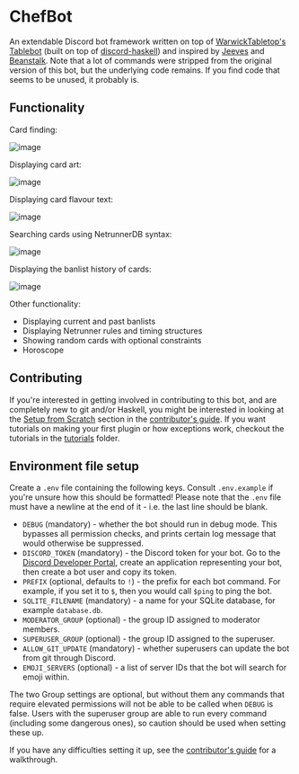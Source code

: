 # ChefBot

An extendable Discord bot framework written on top of [WarwickTabletop's Tablebot](https://github.com/WarwickTabletop/tablebot) (built on top of [discord-haskell](https://github.com/aquarial/discord-haskell)) and inspired by [Jeeves](https://github.com/Mezuzi/Jeeves) and [Beanstalk](https://github.com/dougblack/beanstalk). Note that a lot of commands were stripped from the original version of this bot, but the underlying code remains. If you find code that seems to be unused, it probably is.

## Functionality

Card finding:

![image](https://user-images.githubusercontent.com/26557961/160260122-5e30f950-bc22-42da-b19a-c7f5cd745678.png)

Displaying card art:

![image](https://user-images.githubusercontent.com/26557961/160260137-e8c79a0e-e730-477a-be71-9bd413b4f568.png)

Displaying card flavour text:

![image](https://user-images.githubusercontent.com/26557961/160260141-cdaf5a69-f51f-4a51-a588-eb8049705204.png)

Searching cards using NetrunnerDB syntax:

![image](https://user-images.githubusercontent.com/26557961/160260170-b0c9916e-6058-406f-b12d-24acf05589fc.png)

Displaying the banlist history of cards:

![image](https://user-images.githubusercontent.com/26557961/160260369-94eb4248-2429-4aaf-b0af-3fdf80af2921.png)

Other functionality:
- Displaying current and past banlists
- Displaying Netrunner rules and timing structures
- Showing random cards with optional constraints
- Horoscope

## Contributing

If you're interested in getting involved in contributing to this bot, and are completely new to git and/or Haskell, you might be interested in looking at the [Setup from Scratch](CONTRIBUTING.md#setup-from-scratch) section in the [contributor's guide](CONTRIBUTING.md). If you want tutorials on making your first plugin or how exceptions work, checkout the tutorials in the [tutorials](tutorials) folder.

## Environment file setup

Create a `.env` file containing the following keys. Consult `.env.example` if you're unsure how this should be formatted! Please note that the `.env` file must have a newline at the end of it - i.e. the last line should be blank.

- `DEBUG` (mandatory) - whether the bot should run in debug mode. This bypasses all permission checks, and prints
  certain log message that would otherwise be suppressed.
- `DISCORD_TOKEN` (mandatory) - the Discord token for your bot. Go to
  the [Discord Developer Portal](https://discord.com/developers/applications), create an application representing your
  bot, then create a bot user and copy its token.
- `PREFIX` (optional, defaults to `!`) - the prefix for each bot command. For example, if you set it to `$`, then you
  would call `$ping` to ping the bot.
- `SQLITE_FILENAME` (mandatory) - a name for your SQLite database, for example `database.db`.
- `MODERATOR_GROUP` (optional) - the group ID assigned to moderator members.
- `SUPERUSER_GROUP` (optional) - the group ID assigned to the superuser.
- `ALLOW_GIT_UPDATE` (mandatory) - whether superusers can update the bot from git through Discord.
- `EMOJI_SERVERS` (optional) - a list of server IDs that the bot will search for emoji within.

The two Group settings are optional, but without them any commands that require elevated permissions will not be able
to be called when `DEBUG` is false. Users with the superuser group are able to run every command (including some dangerous
ones), so caution should be used when setting these up.

If you have any difficulties setting it up, see the [contributor's guide](CONTRIBUTING.md) for a walkthrough.
